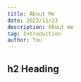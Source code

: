 ```yaml
---
title: About Me
date: 2022/11/23
description: About me
tag: Introduction
author: You
---
```


## h2 Heading
